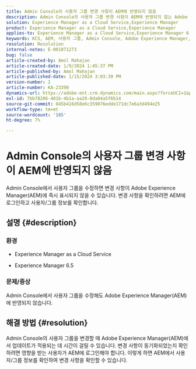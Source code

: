 ```yaml
---
title: Admin Console의 사용자 그룹 변경 사항이 AEM에 반영되지 않음
description: Admin Console의 사용자 그룹 변경 사항이 AEM에 반영되지 않는 Adobe Experience Manager 문제를 해결하는 방법에 대해 알아봅니다. 사용자/그룹 정보를 확인합니다.
solution: Experience Manager as a Cloud Service,Experience Manager
product: Experience Manager as a Cloud Service,Experience Manager
applies-to: Experience Manager as a Cloud Service,Experience Manager 6.5
keywords: KCS, AEM, 사용자 그룹, Admin Console, Adobe Experience Manager, AEM 6.5
resolution: Resolution
internal-notes: E-001071273
bug: false
article-created-by: Amol Mahajan
article-created-date: 1/9/2024 1:45:37 PM
article-published-by: Amol Mahajan
article-published-date: 1/15/2024 3:03:39 PM
version-number: 2
article-number: KA-23390
dynamics-url: https://adobe-ent.crm.dynamics.com/main.aspx?forceUCI=1&pagetype=entityrecord&etn=knowledgearticle&id=f4520c5a-f5ae-ee11-a569-6045bd006268
exl-id: 7bb78206-401b-4b1a-aa20-8da04a5f6b14
source-git-commit: 845b416d58e6c359076edde171dc7e6a3d494e25
workflow-type: tm+mt
source-wordcount: '185'
ht-degree: 7%

---
```


# Admin Console의 사용자 그룹 변경 사항이 AEM에 반영되지 않음


Admin Console에서 사용자 그룹을 수정하면 변경 사항이 Adobe Experience Manager(AEM)에 즉시 표시되지 않을 수 있습니다. 변경 사항을 확인하려면 AEM에 로그인하고 사용자/그룹 정보를 확인합니다.

## 설명 {#description}


### <b>환경</b>

- Experience Manager as a Cloud Service


- Experience Manager 6.5




### <b>문제/증상</b>

Admin Console에서 사용자 그룹을 수정해도 Adobe Experience Manager(AEM)에 반영되지 않습니다.


## 해결 방법 {#resolution}


Admin Console의 사용자 그룹을 변경할 때 Adobe Experience Manager(AEM)에서 업데이트가 적용되는 데 시간이 걸릴 수 있습니다. 변경 사항이 동기화되었는지 확인하려면 영향을 받는 사용자가 AEM에 로그인해야 합니다. 이렇게 하면 AEM에서 사용자/그룹 정보를 확인하여 변경 사항을 확인할 수 있습니다.
